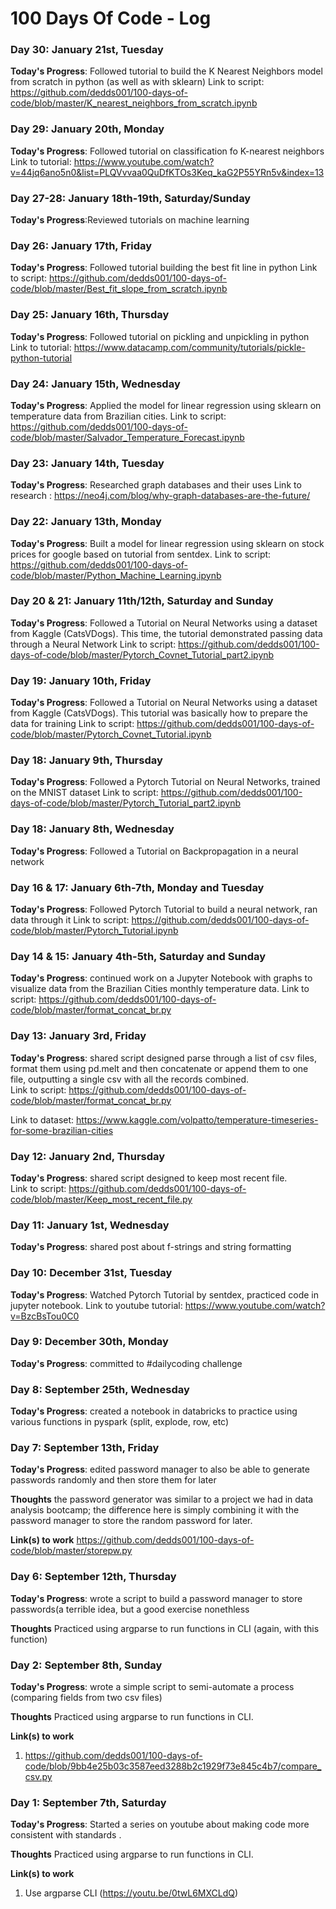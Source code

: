 # 100 Days Of Code - Log

### Day 30: January 21st, Tuesday
**Today's Progress**: Followed tutorial to build the K Nearest Neighbors model from scratch in python (as well as with sklearn) 
Link to script: https://github.com/dedds001/100-days-of-code/blob/master/K_nearest_neighbors_from_scratch.ipynb

### Day 29: January 20th, Monday
**Today's Progress**: Followed tutorial on classification fo K-nearest neighbors 
Link to tutorial: https://www.youtube.com/watch?v=44jq6ano5n0&list=PLQVvvaa0QuDfKTOs3Keq_kaG2P55YRn5v&index=13

### Day 27-28: January 18th-19th, Saturday/Sunday
**Today's Progress**:Reviewed tutorials on machine learning


### Day 26: January 17th, Friday
**Today's Progress**: Followed tutorial building the best fit line in python 
Link to script: https://github.com/dedds001/100-days-of-code/blob/master/Best_fit_slope_from_scratch.ipynb

### Day 25: January 16th, Thursday
**Today's Progress**: Followed tutorial on pickling and unpickling in python
Link to tutorial:  https://www.datacamp.com/community/tutorials/pickle-python-tutorial

### Day 24: January 15th, Wednesday
**Today's Progress**: Applied the model for linear regression using sklearn on temperature data from Brazilian cities.
Link to script: https://github.com/dedds001/100-days-of-code/blob/master/Salvador_Temperature_Forecast.ipynb


### Day 23: January 14th, Tuesday
**Today's Progress**: Researched graph databases and their uses
Link to research : https://neo4j.com/blog/why-graph-databases-are-the-future/

### Day 22: January 13th, Monday
**Today's Progress**: Built a model for linear regression using sklearn on stock prices for google based on tutorial from sentdex.
Link to script: https://github.com/dedds001/100-days-of-code/blob/master/Python_Machine_Learning.ipynb


### Day 20 & 21: January 11th/12th, Saturday and Sunday
**Today's Progress**: Followed a Tutorial on Neural Networks using a dataset from Kaggle (CatsVDogs).  This time, the tutorial demonstrated passing data through a Neural Network
Link to script: https://github.com/dedds001/100-days-of-code/blob/master/Pytorch_Covnet_Tutorial_part2.ipynb





### Day 19: January 10th, Friday
**Today's Progress**: Followed a Tutorial on Neural Networks using a dataset from Kaggle (CatsVDogs). This tutorial was basically how to prepare the data for training
Link to script: https://github.com/dedds001/100-days-of-code/blob/master/Pytorch_Covnet_Tutorial.ipynb


### Day 18: January 9th, Thursday
**Today's Progress**: Followed a Pytorch Tutorial on Neural Networks, trained on the MNIST dataset 
Link to script: https://github.com/dedds001/100-days-of-code/blob/master/Pytorch_Tutorial_part2.ipynb


### Day 18: January 8th, Wednesday
**Today's Progress**: Followed a Tutorial on Backpropagation in a neural network


### Day 16 & 17: January 6th-7th, Monday and Tuesday
**Today's Progress**: Followed Pytorch Tutorial to build a neural network, ran data through it
Link to script: https://github.com/dedds001/100-days-of-code/blob/master/Pytorch_Tutorial.ipynb




### Day 14 & 15: January 4th-5th, Saturday and Sunday
**Today's Progress**: continued work on a Jupyter Notebook with graphs to visualize data from the Brazilian Cities monthly temperature data.
Link to script: https://github.com/dedds001/100-days-of-code/blob/master/format_concat_br.py


### Day 13: January 3rd, Friday
**Today's Progress**: shared script designed parse through a list of csv files, format them using pd.melt and then concatenate or append them to one file, outputting a single csv with all the records combined.  
Link to script: https://github.com/dedds001/100-days-of-code/blob/master/format_concat_br.py

Link to dataset:  https://www.kaggle.com/volpatto/temperature-timeseries-for-some-brazilian-cities

### Day 12: January 2nd, Thursday
**Today's Progress**: shared script designed to keep most recent file.  
Link to script:  https://github.com/dedds001/100-days-of-code/blob/master/Keep_most_recent_file.py


### Day 11: January 1st, Wednesday

**Today's Progress**: shared post about f-strings and string formatting

### Day 10: December 31st, Tuesday

**Today's Progress**: Watched Pytorch Tutorial by sentdex, practiced code in jupyter notebook.
Link to youtube tutorial: https://www.youtube.com/watch?v=BzcBsTou0C0

### Day 9: December 30th, Monday

**Today's Progress**: committed to #dailycoding challenge

### Day 8: September 25th, Wednesday

**Today's Progress**: created a notebook in databricks to practice using various functions in pyspark (split, explode, row, etc)



### Day 7: September 13th, Friday

**Today's Progress**: edited password manager to also be able to generate passwords randomly and then store them for later  

**Thoughts** the password generator was similar to a project we had in data analysis bootcamp; the difference here is simply combining it with the password manager to store the random password for later.  

**Link(s) to work**
https://github.com/dedds001/100-days-of-code/blob/master/storepw.py

### Day 6: September 12th, Thursday

**Today's Progress**: wrote a script to build a password manager to store passwords(a terrible idea, but a good exercise nonethless

**Thoughts** Practiced using argparse to run functions in CLI (again, with this function)


### Day 2: September 8th, Sunday

**Today's Progress**: wrote a simple script to semi-automate a process (comparing fields from two csv files)

**Thoughts** Practiced using argparse to run functions in CLI.

**Link(s) to work**
1. https://github.com/dedds001/100-days-of-code/blob/9bb4e25b03c3587eed3288b2c1929f73e845c4b7/compare_csv.py


### Day 1: September 7th, Saturday

**Today's Progress**: Started a series on youtube about making code more consistent with standards .

**Thoughts** Practiced using argparse to run functions in CLI.

**Link(s) to work**
1. Use argparse CLI (https://youtu.be/0twL6MXCLdQ)

